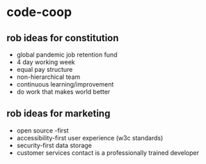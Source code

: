 # code-coop

## rob ideas for constitution
- global pandemic job retention fund
- 4 day working week
- equal pay structure
- non-hierarchical team
- continuous learning/improvement
- do work that makes world better

## rob ideas for marketing
- open source -first
- accessibility-first user experience (w3c standards)
- security-first data storage
- customer services contact is a professionally trained developer
